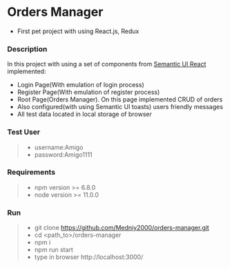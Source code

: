 
# Orders Manager
- First pet project with using React.js, Redux

### Description
In this project with using a set of components from  [Semantic UI React](https://react.semantic-ui.com/) implemented:
- Login Page(With emulation of login process)
- Register Page(With emulation of register process)
- Root Page(Orders Manager). On this page implemented CRUD of orders
- Also configured(with using Semantic UI toasts) users friendly messages
- All test data located in local storage of browser

### Test User 
>* username:Amigo 
>* password:Amigo1111

### Requirements
>* npm version >= 6.8.0
>*  node version >= 11.0.0

### Run
>* git clone https://github.com/Medniy2000/orders-manager.git
>* cd <path_to>/orders-manager
>* npm i
>* npm run start
>* type in browser http://localhost:3000/


